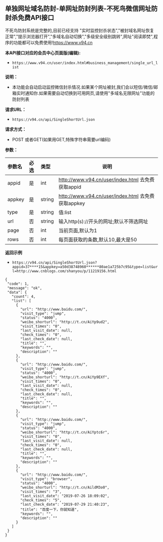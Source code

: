 ## 单独网址域名防封-单网址防封列表-不死鸟微信网址防封杀免费API接口
不死鸟防封系统是完整的,目前已经支持 "实时监控封杀状态","被封域名网址恢复正常","提示浏览器打开","多域名自动切换","多级安全级别跳转",网址"阅读即焚",程序的功能都可以免费使用!https://www.v94.cn

**本API接口对应的会员中心页面版(编辑):**
 - `https://www.v94.cn/user/index.html#business_management/single_url_list `
 
 
 **说明：**
- 本功能会自动启动监控微信封杀情况.如果某个网址被封,我们会以短信/微信/邮箱实时通知你.如果需要自动切换到可用网页,请使用"多域名无限网址"功能的防封列表

**请求URL：** 
- ` https://v94.cn/api/SingleShortUrl.json  `
  
**请求方式：**
- POST 或者GET(如果用GET,特殊字符串需要url编码)

**参数：** 

|参数名|必选|类型|说明|
|:----    |:---|:----- |-----   |
|appid |  是  |    int   |    http://www.v94.cn/user/index.html 去免费获取appid   |
|appkey |  是  |    string   |    http://www.v94.cn/user/index.html 去免费获取appkey   |
|type |  是  |    string   |   值:list   |
|url |  否  |    string   |    输入http(s)://开头的网址;默认不筛选网址 |
|page |  否  |   int   |    当前页面,默认为1   |
|rows |  否  |   int   |    每页面获取的条数,默认10,最大是50  |

**返回示例**
- `https://v94.cn/api/SingleShortUrl.json?appid=37****15&appkey=a50d38748960******80ae1a725b7c95&type=list&url=http://www.cnblogs.com/shanyou/p/11219156.html`


 ``` 
 {
  "code": 1,
  "message": "ok",
  "data": {
    "count": 4,
    "list": [
      {
        "url": "http://www.baidu.com/",
        "visit_type": "jump",
        "status": "4000",
        "weibo_shorturl": "http://t.cn/AiYp9ud2",
        "visit_times": "0",
        "last_visit_date": null,
        "check_times": "0",
        "last_check_date": null,
        "title": "",
        "keywords": "",
        "description": ""
      },
      {
        "url": "http://www.baidu.com/",
        "visit_type": "jump",
        "status": "4000",
        "weibo_shorturl": "http://t.cn/AiYp9EXf",
        "visit_times": "0",
        "last_visit_date": null,
        "check_times": "0",
        "last_check_date": null,
        "title": "",
        "keywords": "",
        "description": ""
      },
      {
        "url": "http://www.baidu.com/",
        "visit_type": "jump",
        "status": "4000",
        "weibo_shorturl": "http://t.cn/AiYptc6r",
        "visit_times": "0",
        "last_visit_date": null,
        "check_times": "0",
        "last_check_date": null,
        "title": "",
        "keywords": "",
        "description": ""
      },
      {
        "url": "http://www.baidu.com/",
        "visit_type": "browser",
        "status": "4000",
        "weibo_shorturl": "http://t.cn/AildM3o0",
        "visit_times": "3",
        "last_visit_date": "2019-07-26 18:09:02",
        "check_times": "5",
        "last_check_date": "2019-07-29 21:40:23",
        "title": "百度一下，你就知道",
        "keywords": "",
        "description": ""
      }
    ]
  }
} 

 ```


